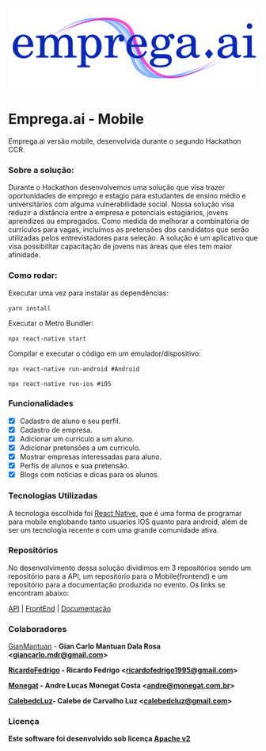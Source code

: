 
![Emprega.ai - logo](./assets/logoazul.png)
# Emprega.ai - Mobile

 Emprega.ai versão mobile, desenvolvida durante o segundo Hackathon CCR.

### Sobre a solução:

Durante o Hackathon desenvolvemos uma solução que visa trazer oportunidades de emprego e estagio para estudantes de ensino médio e universitários com alguma vulnerabilidade social. Nossa solução visa reduzir a distância entre a empresa e potenciais estagiários, jovens aprendizes ou empregados. Como medida de melhorar a combinatória de currículos para vagas, incluímos as pretensões dos candidatos que serão utilizadas pelos entrevistadores para seleção. A solução é um aplicativo que visa possibilitar capacitação de jovens nas áreas que eles tem maior afinidade.

### Como rodar:
Executar uma vez para instalar as dependências:
```
yarn install
```

Executar o Metro Bundler:
```
npx react-native start
```

Compilar e executar o código em um emulador/dispositivo:
```
npx react-native run-android #Android
```
```
npx react-native run-ios #iOS
``` 
### Funcionalidades

- [x] Cadastro de aluno e seu perfil.
- [x] Cadastro de empresa.
- [x] Adicionar um curriculo a um aluno.
- [x] Adicionar pretensões a um curriculo.
- [x] Mostrar empresas interessadas para aluno.
- [x] Perfis de alunos e sua pretensão.
- [x] Blogs com noticias e dicas para os alunos.

### Tecnologias Utilizadas

A tecnologia escolhida foi [React Native](https://reactnative.dev/), que é uma forma de programar para mobile englobando tanto usuarios IOS quanto para android, além de ser um tecnologia recente e com uma grande comunidade ativa.

### Repositórios

No desenvolvimento dessa solução dividimos em 3 repositórios sendo um repositório para a API, um repositório para o Mobile(frontend) e um repositório para a documentação produzida no evento. Os links se encontram abaixo:

[API](https://github.com/GianMantuan/hackathon-ccr-api) | [FrontEnd](https://github.com/GianMantuan/hackathon-ccr-mobile) | [Documentação](https://github.com/GianMantuan/hackathon-ccr-documentation)

### Colaboradores

[GianMantuan](https://github.com/GianMantuan) - <b>Gian Carlo Mantuan Dala Rosa <<giancarlo.mdr@gmail.com>>

[RicardoFedrigo](https://github.com/RicardoFedrigo) - <b>Ricardo Fedrigo  <<ricardofedrigo1995@gmail.com>> 

[Monegat](https://github.com/Monegat) - <b>Andre Lucas Monegat Costa <<andre@monegat.com.br>>

[CalebedcLuz](https://github.com/CalebedcLuz)- Calebe de Carvalho Luz <<calebedcluz@gmail.com>>

### Licença

Este software foi desenvolvido sob licença [Apache v2](https://www.apache.org/licenses/LICENSE-2.0)




